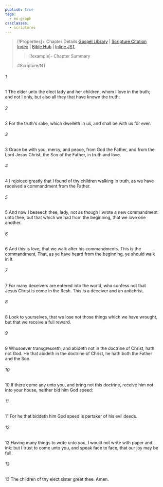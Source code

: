 ```yaml
---
publish: true
tags:
  - no-graph
cssclasses:
  - scriptures
---
```

>[!Properties]+ Chapter Details
>[Gospel Library](https://churchofjesuschrist.org/study/scriptures/nt/2-jn/1?lang=eng)    |    [Scripture Citation Index](https://scriptures.byu.edu/#0a301::c0a301)    |    [Bible Hub](https://biblehub.com/2_john/1.htm)    |    [Inline JST](https://scripturetoolbox.com/html/ic/2John/1.html)
>>[!example]- Chapter Summary
>> 
> 
>
>#Scripture/NT
###### 1
1 The elder unto the elect lady and her children, whom I love in the truth; and not I only, but also all they that have known the truth;
###### 2
2 For the truth's sake, which dwelleth in us, and shall be with us for ever.
###### 3
3 Grace be with you, mercy, and peace, from God the Father, and from the Lord Jesus Christ, the Son of the Father, in truth and love.
###### 4
4 I rejoiced greatly that I found of thy children walking in truth, as we have received a commandment from the Father.
###### 5
5 And now I beseech thee, lady, not as though I wrote a new commandment unto thee, but that which we had from the beginning, that we love one another.
###### 6
6 And this is love, that we walk after his commandments. This is the commandment, That, as ye have heard from the beginning, ye should walk in it.
###### 7
7 For many deceivers are entered into the world, who confess not that Jesus Christ is come in the flesh. This is a deceiver and an antichrist.
###### 8
8 Look to yourselves, that we lose not those things which we have wrought, but that we receive a full reward.
###### 9
9 Whosoever transgresseth, and abideth not in the doctrine of Christ, hath not God. He that abideth in the doctrine of Christ, he hath both the Father and the Son.
###### 10
10 If there come any unto you, and bring not this doctrine, receive him not into your house, neither bid him God speed:
###### 11
11 For he that biddeth him God speed is partaker of his evil deeds.
###### 12
12 Having many things to write unto you, I would not write with paper and ink: but I trust to come unto you, and speak face to face, that our joy may be full.
###### 13
13 The children of thy elect sister greet thee. Amen.
